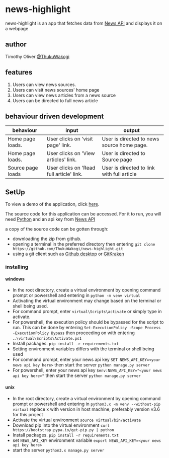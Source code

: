 # news-highlight

news-highlight is an app that fetches data from [News API](https://newsapi.org/) and displays it on a webpage

## author

Timothy Oliver [@ThukuWakogi](https://github.com/ThukuWakogi)

## features

1. Users can view news sources.
2. Users can visit news sources' home page
3. Users can view news articles from a news source
4. Users can be directed to full news article

## behaviour driven development

|behaviour|input|output|
|-|-|-|
|Home page loads.|User clicks on 'visit page' link.|User is directed to news source home page.|
|Home page loads.|User clicks on 'View articles' link.|User is directed to Source page|
|Source page loads|User clicks on 'Read full article' link.|User is directed to link with full article|

## SetUp

To view a demo of the application, click [here](https://thukuwakogi-news-highlight.herokuapp.com/).

The source code for this application can be accessed. For it to run, you will need [Python](https://www.python.org/) and an api key from [News API](https://newsapi.org/)

a copy of the source code can be gotten through:

- downloading the zip from github.
- opening a terminal in the preferred directory then entering `git clone https://github.com/ThukuWakogi/news-highlight.git`
- using a git client such as [Github desktop](https://desktop.github.com/) or [GitKraken](https://www.gitkraken.com/)

### installing

#### windows

* In the root directory, create a virtual environment by opening command prompt or powershell and entering in `python -m venv virtual`
* Activating the virtual environment may change based on the terminal or shell being used.
* For command prompt, enter `virtual\Scripts\activate` or simply type in activate.
* For powershell, the execution policy should be bypassed for the script to run. This can be done by entering `Set-ExecutionPolicy -Scope Process -ExecutionPolicy Bypass` then proceeding on with entering .`.\virtual\Scripts\Activate.ps1`
* Install packages. `pip install -r requirements.txt`
* Setting environment variables differs with the terminal or shell being used
* For command prompt, enter your news api key `SET NEWS_API_KEY=<your news api key here>` then start the server `python manage.py server`
* For powershell, enter your news api key `$env:NEWS_API_KEY="<your news api key here>"` then start the server `python manage.py server`

#### unix

* In the root directory, create a virtual environment by opening command prompt or powershell and entering in `python3.x -m venv --without-pip virtual` replace x with version in host machine, preferably version v3.6 for this project
* Activate the virtual environment `source virtual/bin/activate`
* Download pip into the virtual environment `curl https://bootstrap.pypa.io/get-pip.py | python`
* Install packages. `pip install -r requirements.txt`
* set `NEWS_API_KEY` environment variable `export NEWS_API_KEY=<your news api key here>`
* start the server `python3.x manage.py server`
